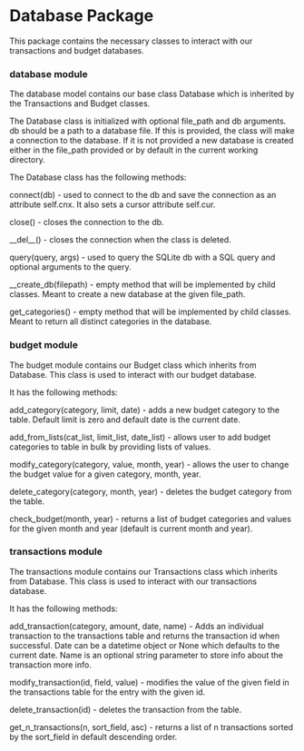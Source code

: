 # Database Package

This package contains the necessary classes to interact with our transactions and budget databases.

### database module

The database model contains our base class Database which is inherited by the Transactions and Budget classes.

The Database class is initialized with optional file_path and db arguments. db should be a path to a database file. If this is provided, the class will make a connection to the database. If it is not provided a new database is created either in the file_path provided or by default in the current working directory.

The Database class has the following methods:

connect(db) - used to connect to the db and save the connection as an attribute self.cnx. It also sets a cursor attribute self.cur.

close() - closes the connection to the db.

\_\_del\_\_() - closes the connection when the class is deleted.

query(query, args) - used to query the SQLite db with a SQL query and optional arguments to the query.

\_\_create_db(filepath) - empty method that will be implemented by child classes. Meant to create a new database at the given file_path.

get_categories() - empty method that will be implemented by child classes. Meant to return all distinct categories in the database. 

### budget module

The budget module contains our Budget class which inherits from Database. This class is used to interact with our budget database.

It has the following methods:

add_category(category, limit, date) - adds a new budget category to the table. Default limit is zero and default date is the current date.

add_from_lists(cat_list, limit_list, date_list) - allows user to add budget categories to table in bulk by providing lists of values.

modify_category(category, value, month, year) - allows the user to change the budget value for a given category, month, year.

delete_category(category, month, year) - deletes the budget category from the table.

check_budget(month, year) - returns a list of budget categories and values for the given month and year (default is current month and year).

### transactions module

The transactions module contains our Transactions class which inherits from Database. This class is used to interact with our transactions database.

It has the following methods:

add_transaction(category, amount, date, name) - Adds an individual transaction to the transactions table and returns the transaction id when successful. Date can be a datetime object or None which defaults to the current date. Name is an optional string parameter to store info about the transaction more info.

modify_transaction(id, field, value) - modifies the value of the given field in the transactions table for the entry with the given id.

delete_transaction(id) - deletes the transaction from the table.

get_n_transactions(n, sort_field, asc) - returns a list of n transactions sorted by the sort_field in default descending order.